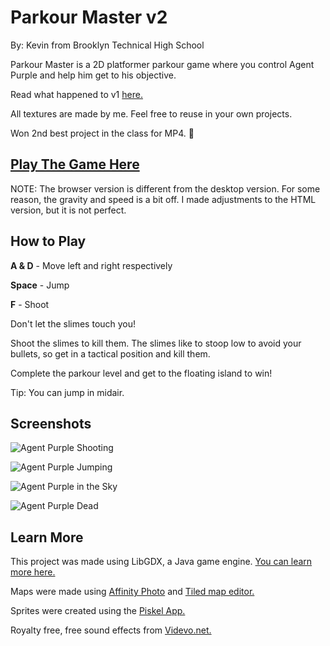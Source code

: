 # Parkour Master v2

By: Kevin from Brooklyn Technical High School

Parkour Master is a 2D platformer parkour game where you control Agent Purple and help him get to his objective.

Read what happened to v1 [here.](https://github.com/kevinMEH/parkourmaster)

All textures are made by me. Feel free to reuse in your own projects.

Won 2nd best project in the class for MP4. 🎉

## [Play The Game Here](https://kevinmeh.github.io/parkourmasterv2)

NOTE: The browser version is different from the desktop version. For some reason, the gravity and speed is a bit off. I made adjustments to the HTML version, but it is not perfect.

## How to Play

**A & D** - Move left and right respectively

**Space** - Jump

**F** - Shoot

Don't let the slimes touch you!

Shoot the slimes to kill them. The slimes like to stoop low to avoid your bullets, so get in a tactical position and kill them.

Complete the parkour level and get to the floating island to win!

Tip: You can jump in midair.

## Screenshots

![Agent Purple Shooting](pics/AgentPurpleShoot.png)

![Agent Purple Jumping](pics/AgentPurpleJump.png)

![Agent Purple in the Sky](pics/AgentPurpleSky.png)

![Agent Purple Dead](pics/AgentPurpleDead.png)

## Learn More

This project was made using LibGDX, a Java game engine. [You can learn more here.](https://libgdx.com/)

Maps were made using [Affinity Photo](https://affinity.serif.com/en-us/photo/) and [Tiled map editor.](https://www.mapeditor.org/)

Sprites were created using the [Piskel App.](https://www.piskelapp.com/)

Royalty free, free sound effects from [Videvo.net.](https://www.videvo.net/sound-effect/)
